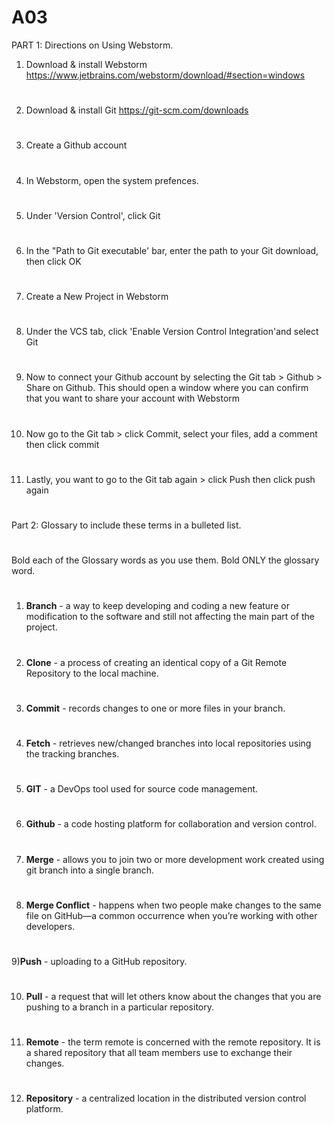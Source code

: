 # A03
PART 1: Directions on Using Webstorm.
1) Download & install Webstorm https://www.jetbrains.com/webstorm/download/#section=windows
#
2) Download & install Git https://git-scm.com/downloads
#
3) Create a Github account
#
4) In Webstorm, open the system prefences.
#
5) Under 'Version Control', click Git
#
6) In the "Path to Git executable' bar, enter the path to your Git download, then click OK
#
7) Create a New Project in Webstorm
#
8) Under the VCS tab, click 'Enable Version Control Integration'and select Git
#
9) Now to connect your Github account by selecting the Git tab > Github > Share on Github. This should open a window where you can confirm that you want to share your account with Webstorm
#
10) Now go to the Git tab > click Commit, select your files, add a comment then click commit
#
11) Lastly, you want to go to the Git tab again > click Push then click push again
#
Part 2: Glossary to include these terms in a bulleted list.
#
Bold each of the Glossary words as you use them.  Bold ONLY the glossary word.
#
1) **Branch** - a way to keep developing and coding a new feature or modification to the software and still not affecting the main part of the project.
#
2) **Clone** - a process of creating an identical copy of a Git Remote Repository to the local machine.
#
3) **Commit** - records changes to one or more files in your branch.
#
4) **Fetch** - retrieves new/changed branches into local repositories using the tracking branches.
#
5) **GIT** - a DevOps tool used for source code management.
#
6) **Github** - a code hosting platform for collaboration and version control.
#
7) **Merge** - allows you to join two or more development work created using git branch into a single branch.
#
8) **Merge Conflict** - happens when two people make changes to the same file on GitHub—a common occurrence when you’re working with other developers.
#
9)**Push** - uploading to a GitHub repository.
#
10) **Pull** - a request that will let others know about the changes that you are pushing to a branch in a particular repository.
#
11) **Remote** - the term remote is concerned with the remote repository. It is a shared repository that all team members use to exchange their changes.
#
12) **Repository** - a centralized location in the distributed version control platform.
